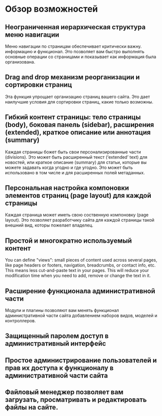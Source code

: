 # Обзор возможностей

## Неограниченная иерархическая структура меню навигации

Меню навигации по страницам обеспечивает критически важну. информацию и функционал. Это позволяет вам быстро выполнять основные операции со страницами и показывает как информация была организована.

## Drag and drop механизм реорганизации и сортировки страниц

Эта функция упрощает организацию страниц вашего сайта. Это дает наилучшие условия для сортировки страниц, какие только возможны.

## Гибкий контент страницы: тело страницы (body), боковая панель (sidebar), расширения (extended), краткое описание или аннотация (summary)

Каждая страницы божет быть свои персонализированные части (divisions). Это может быть расширенный текст (‘extended’ text) для новостей, или краткое описание (summary) для статьи, которые вы можете задавать когда угодно и где угодно. Это может быть использовано в том числе и для расширенных полей метаданных.

## Персональная настройка компоновки элементов страниц (page layout) для каждой страницы

Каждая страница может иметь свою соственную компоновку (page layout). Это позволяет разработчику сайта для каждой страницы такой внешний вид, которы пожелает владелец.

## Простой и многократно используемый контент

You can define "views": small pieces of content used across several pages, like page headers or footers, navigation, breadcrumbs, or contact info, etc. This means less cut-and-paste text in your pages. This will reduce your modification time when you need to add, remove or change the text in it.

## Расширение функционала административной части

Модули и плагины позволяют вам менять функционал административной части сайта добавлением наборов видов, моделей и контроллеров.

## Защищенный паролем доступ в административный интерфейс

## Простое администрирование пользователей и прав их доступа к функционалу в административной части сайта

## Файловый менеджер позволяет вам загрузать, просматривать и редактировать файлы на сайте.

